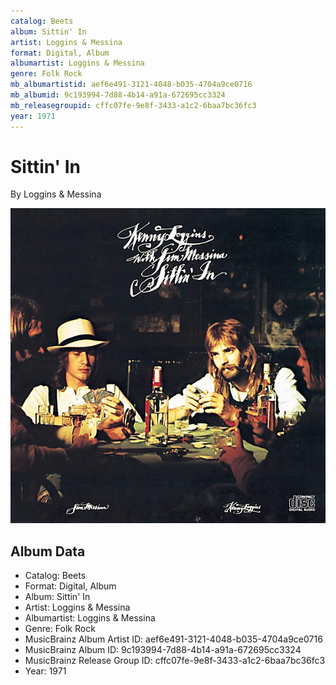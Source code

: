 ```yaml
---
catalog: Beets
album: Sittin' In
artist: Loggins & Messina
format: Digital, Album
albumartist: Loggins & Messina
genre: Folk Rock
mb_albumartistid: aef6e491-3121-4048-b035-4704a9ce0716
mb_albumid: 9c193994-7d88-4b14-a91a-672695cc3324
mb_releasegroupid: cffc07fe-9e8f-3433-a1c2-6baa7bc36fc3
year: 1971
---
```


# Sittin' In

By Loggins & Messina

![](../../assets/beetscovers/Loggins_and_Messina-Sittin_In.jpg)

## Album Data

- Catalog: Beets
- Format: Digital, Album
- Album: Sittin' In
- Artist: Loggins & Messina
- Albumartist: Loggins & Messina
- Genre: Folk Rock
- MusicBrainz Album Artist ID: aef6e491-3121-4048-b035-4704a9ce0716
- MusicBrainz Album ID: 9c193994-7d88-4b14-a91a-672695cc3324
- MusicBrainz Release Group ID: cffc07fe-9e8f-3433-a1c2-6baa7bc36fc3
- Year: 1971

